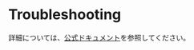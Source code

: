 # Troubleshooting

詳細については、[公式ドキュメント](https://www.prisma.io/docs/orm/prisma-migrate/workflows/troubleshooting)を参照してください。
